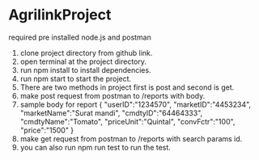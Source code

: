 # AgrilinkProject
required pre installed node.js and postman
1. clone project directory from github link.
2. open terminal at the project directory.
3. run npm install to install dependencies.
4. run npm start to start the project.
5. There are two methods in project first is post and second is get.
6. make post request from postman to /reports with body.
7. sample body for report 
  {
    "userID":"1234570",
    "marketID":"4453234",
    "marketName":"Surat mandi",
    "cmdtyID":"64464333",
    "cmdtyName":"Tomato",
    "priceUnit":"Quintal",
    "convFctr":"100",
    "price":"1500"
}
9. make get request from postman to /reports with search params id.
10. you can also run npm run test to run the test.
